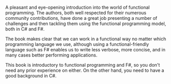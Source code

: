 A pleasant and eye-opening introduction into the world of functional programming. The authors, both well respected for their numerous community contributions, have done a great job presenting a number of challenges and then tackling them using the functional programming model, both in C# and F#.

The book makes clear that we can work in a functional way no matter which programming language we use, although using a functional-friendly language such as F# enables us to write less verbose, more concise, and in many cases better performing applications.

This book is introductory to functional programming and F#, so you don't need any prior experience on either. On the other hand, you need to have a good background in C#.
